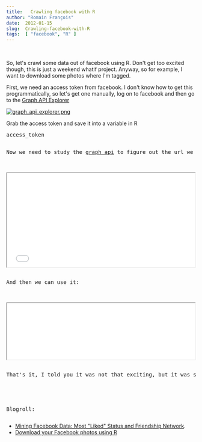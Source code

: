 ```yaml
---
title:   Crawling facebook with R
author: "Romain François"
date:  2012-01-15
slug:  Crawling-facebook-with-R
tags:  [ "facebook", "R" ]
---
```

<div class="post-content">
<script type="text/javascript"><!--
google_ad_client = "ca-pub-0193080271541659";
/* blog */
google_ad_slot = "4394100836";
google_ad_width = 468;
google_ad_height = 60;
//-->
</script><script type="text/javascript" src="http://pagead2.googlesyndication.com/pagead/show_ads.js">
</script><br><p>So, let's crawl some data out of facebook using R. Don't get too excited though, this is just a weekend whatif project. Anyway, so for example, I want to download some photos where I'm tagged.</p>

<p>First, we need an access token from facebook. I don't know how to get this programmatically, so let's get one manually, log on to facebook and then go to the <a href="https://developers.facebook.com/tools/explorer">Graph API Explorer</a></p>

<a href="/public/posts/facebook/graph_api_explorer.png"><img src="/public/posts/facebook/.graph_api_explorer_m.jpg" alt="graph_api_explorer.png" style="margin: 0 auto; display: block;" title="graph_api_explorer.png, janv. 2012"></a>

<p>Grab the access token and save it into a variable in R</p>

<pre>
access_token 

<p>Now we need to study the <a href="http://developers.facebook.com/docs/reference/api/">graph api</a> to figure out the url we need to build to do what we want to do, e.g. here we want "me/photos". I've wrapped this into an R function: </p>

<iframe src="/public/posts/facebook/facebook.R.html" width="500" height="250"></iframe>

<p>And then we can use it:</p>

<iframe src="/public/posts/facebook/dl_photos.R.html" width="500" height="150"></iframe>

<p>That's it, I told you it was not that exciting, but it was still worth playing with ...</p>

<p>
Blogroll: 
</p></pre>
<ul>
<li>
<a href="http://applyr.blogspot.com/2012/01/mining-facebook-data-most-liked-status.html?spref=tw">
Mining Facebook Data: Most "Liked" Status and Friendship Network</a>.
</li>
<li><a href="http://www.statsravingmad.com/blog/digital-life/download-your-facebook-photos-using-r/"> Download your Facebook photos using R </a></li>
</ul>
<br>
</div>
